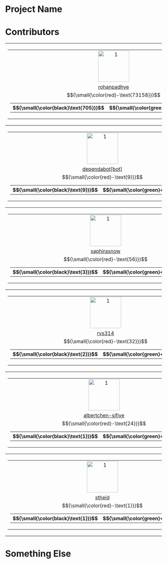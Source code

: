 # Project Name



# Contributors

<table><tr>
<th>
    <table>
        <tr>
            <td style="text-align: center">
            <a href="https://github.com/rohanpadhye">
                <img src="https://avatars.githubusercontent.com/u/4233266?v=4" alt="1" width=100px height=100px>
            </a>
            </td>
        </tr>
        <tr>
            <td style="text-align: center">
               <a href="https://github.com/rohanpadhye/JQF/commits?author=rohanpadhye">rohanpadhye</a>
            </td>
        </tr>
        <tr>
            <td style="text-align: center">
                <table>
                    <tr>
                        <th width="50px">
                            $${\small{\color{black}\text{705}}}$$
                        </th>
                        <th width="30px">
                            $${\small{\color{green}+\text{104257}}}$$
                        </th>
                        <th50idth="30px">
                            $${\small{\color{red}-\text{73158}}}$$
                        </th>
                    </tr>
                </table>
            </td>
        </tr>
    </table>
</th>

<th>
    <table>
        <tr>
            <td style="text-align: center">
            <a href="https://github.com/carolemieux">
                <img src="https://avatars.githubusercontent.com/u/7470211?v=4" alt="1" width=100px height=100px>
            </a>
            </td>
        </tr>
        <tr>
            <td style="text-align: center">
               <a href="https://github.com/rohanpadhye/JQF/commits?author=carolemieux">carolemieux</a>
            </td>
        </tr>
        <tr>
            <td style="text-align: center">
                <table>
                    <tr>
                        <th width="50px">
                            $${\small{\color{black}\text{17}}}$$
                        </th>
                        <th width="30px">
                            $${\small{\color{green}+\text{1588}}}$$
                        </th>
                        <th50idth="30px">
                            $${\small{\color{red}-\text{130}}}$$
                        </th>
                    </tr>
                </table>
            </td>
        </tr>
    </table>
</th>

<th>
    <table>
        <tr>
            <td style="text-align: center">
            <a href="https://github.com/vasumv">
                <img src="https://avatars.githubusercontent.com/u/3836748?v=4" alt="1" width=100px height=100px>
            </a>
            </td>
        </tr>
        <tr>
            <td style="text-align: center">
               <a href="https://github.com/rohanpadhye/JQF/commits?author=vasumv">vasumv</a>
            </td>
        </tr>
        <tr>
            <td style="text-align: center">
                <table>
                    <tr>
                        <th width="50px">
                            $${\small{\color{black}\text{9}}}$$
                        </th>
                        <th width="30px">
                            $${\small{\color{green}+\text{6219}}}$$
                        </th>
                        <th50idth="30px">
                            $${\small{\color{red}-\text{5609}}}$$
                        </th>
                    </tr>
                </table>
            </td>
        </tr>
    </table>
</th>
</tr><tr>
<th>
    <table>
        <tr>
            <td style="text-align: center">
            <a href="https://github.com/dependabot[bot]">
                <img src="https://avatars.githubusercontent.com/in/29110?v=4" alt="1" width=100px height=100px>
            </a>
            </td>
        </tr>
        <tr>
            <td style="text-align: center">
               <a href="https://github.com/rohanpadhye/JQF/commits?author=dependabot[bot]">dependabot[bot]</a>
            </td>
        </tr>
        <tr>
            <td style="text-align: center">
                <table>
                    <tr>
                        <th width="50px">
                            $${\small{\color{black}\text{9}}}$$
                        </th>
                        <th width="30px">
                            $${\small{\color{green}+\text{9}}}$$
                        </th>
                        <th50idth="30px">
                            $${\small{\color{red}-\text{9}}}$$
                        </th>
                    </tr>
                </table>
            </td>
        </tr>
    </table>
</th>

<th>
    <table>
        <tr>
            <td style="text-align: center">
            <a href="https://github.com/aoli-al">
                <img src="https://avatars.githubusercontent.com/u/5557706?v=4" alt="1" width=100px height=100px>
            </a>
            </td>
        </tr>
        <tr>
            <td style="text-align: center">
               <a href="https://github.com/rohanpadhye/JQF/commits?author=aoli-al">aoli-al</a>
            </td>
        </tr>
        <tr>
            <td style="text-align: center">
                <table>
                    <tr>
                        <th width="50px">
                            $${\small{\color{black}\text{8}}}$$
                        </th>
                        <th width="30px">
                            $${\small{\color{green}+\text{1116}}}$$
                        </th>
                        <th50idth="30px">
                            $${\small{\color{red}-\text{386}}}$$
                        </th>
                    </tr>
                </table>
            </td>
        </tr>
    </table>
</th>

<th>
    <table>
        <tr>
            <td style="text-align: center">
            <a href="https://github.com/jon-bell">
                <img src="https://avatars.githubusercontent.com/u/2130186?v=4" alt="1" width=100px height=100px>
            </a>
            </td>
        </tr>
        <tr>
            <td style="text-align: center">
               <a href="https://github.com/rohanpadhye/JQF/commits?author=jon-bell">jon-bell</a>
            </td>
        </tr>
        <tr>
            <td style="text-align: center">
                <table>
                    <tr>
                        <th width="50px">
                            $${\small{\color{black}\text{6}}}$$
                        </th>
                        <th width="30px">
                            $${\small{\color{green}+\text{989}}}$$
                        </th>
                        <th50idth="30px">
                            $${\small{\color{red}-\text{98}}}$$
                        </th>
                    </tr>
                </table>
            </td>
        </tr>
    </table>
</th>
</tr><tr>
<th>
    <table>
        <tr>
            <td style="text-align: center">
            <a href="https://github.com/saphirasnow">
                <img src="https://avatars.githubusercontent.com/u/55360182?v=4" alt="1" width=100px height=100px>
            </a>
            </td>
        </tr>
        <tr>
            <td style="text-align: center">
               <a href="https://github.com/rohanpadhye/JQF/commits?author=saphirasnow">saphirasnow</a>
            </td>
        </tr>
        <tr>
            <td style="text-align: center">
                <table>
                    <tr>
                        <th width="50px">
                            $${\small{\color{black}\text{3}}}$$
                        </th>
                        <th width="30px">
                            $${\small{\color{green}+\text{456}}}$$
                        </th>
                        <th50idth="30px">
                            $${\small{\color{red}-\text{56}}}$$
                        </th>
                    </tr>
                </table>
            </td>
        </tr>
    </table>
</th>

<th>
    <table>
        <tr>
            <td style="text-align: center">
            <a href="https://github.com/vlsi">
                <img src="https://avatars.githubusercontent.com/u/213894?v=4" alt="1" width=100px height=100px>
            </a>
            </td>
        </tr>
        <tr>
            <td style="text-align: center">
               <a href="https://github.com/rohanpadhye/JQF/commits?author=vlsi">vlsi</a>
            </td>
        </tr>
        <tr>
            <td style="text-align: center">
                <table>
                    <tr>
                        <th width="50px">
                            $${\small{\color{black}\text{3}}}$$
                        </th>
                        <th width="30px">
                            $${\small{\color{green}+\text{23}}}$$
                        </th>
                        <th50idth="30px">
                            $${\small{\color{red}-\text{9}}}$$
                        </th>
                    </tr>
                </table>
            </td>
        </tr>
    </table>
</th>

<th>
    <table>
        <tr>
            <td style="text-align: center">
            <a href="https://github.com/katherine-hough">
                <img src="https://avatars.githubusercontent.com/u/32645020?v=4" alt="1" width=100px height=100px>
            </a>
            </td>
        </tr>
        <tr>
            <td style="text-align: center">
               <a href="https://github.com/rohanpadhye/JQF/commits?author=katherine-hough">katherine-hough</a>
            </td>
        </tr>
        <tr>
            <td style="text-align: center">
                <table>
                    <tr>
                        <th width="50px">
                            $${\small{\color{black}\text{2}}}$$
                        </th>
                        <th width="30px">
                            $${\small{\color{green}+\text{618}}}$$
                        </th>
                        <th50idth="30px">
                            $${\small{\color{red}-\text{473}}}$$
                        </th>
                    </tr>
                </table>
            </td>
        </tr>
    </table>
</th>
</tr><tr>
<th>
    <table>
        <tr>
            <td style="text-align: center">
            <a href="https://github.com/rvs314">
                <img src="https://avatars.githubusercontent.com/u/71688932?v=4" alt="1" width=100px height=100px>
            </a>
            </td>
        </tr>
        <tr>
            <td style="text-align: center">
               <a href="https://github.com/rohanpadhye/JQF/commits?author=rvs314">rvs314</a>
            </td>
        </tr>
        <tr>
            <td style="text-align: center">
                <table>
                    <tr>
                        <th width="50px">
                            $${\small{\color{black}\text{2}}}$$
                        </th>
                        <th width="30px">
                            $${\small{\color{green}+\text{185}}}$$
                        </th>
                        <th50idth="30px">
                            $${\small{\color{red}-\text{32}}}$$
                        </th>
                    </tr>
                </table>
            </td>
        </tr>
    </table>
</th>

<th>
    <table>
        <tr>
            <td style="text-align: center">
            <a href="https://github.com/floyd-fuh">
                <img src="https://avatars.githubusercontent.com/u/1428689?v=4" alt="1" width=100px height=100px>
            </a>
            </td>
        </tr>
        <tr>
            <td style="text-align: center">
               <a href="https://github.com/rohanpadhye/JQF/commits?author=floyd-fuh">floyd-fuh</a>
            </td>
        </tr>
        <tr>
            <td style="text-align: center">
                <table>
                    <tr>
                        <th width="50px">
                            $${\small{\color{black}\text{2}}}$$
                        </th>
                        <th width="30px">
                            $${\small{\color{green}+\text{122}}}$$
                        </th>
                        <th50idth="30px">
                            $${\small{\color{red}-\text{3}}}$$
                        </th>
                    </tr>
                </table>
            </td>
        </tr>
    </table>
</th>

<th>
    <table>
        <tr>
            <td style="text-align: center">
            <a href="https://github.com/Ahmedfir">
                <img src="https://avatars.githubusercontent.com/u/4169942?v=4" alt="1" width=100px height=100px>
            </a>
            </td>
        </tr>
        <tr>
            <td style="text-align: center">
               <a href="https://github.com/rohanpadhye/JQF/commits?author=Ahmedfir">Ahmedfir</a>
            </td>
        </tr>
        <tr>
            <td style="text-align: center">
                <table>
                    <tr>
                        <th width="50px">
                            $${\small{\color{black}\text{1}}}$$
                        </th>
                        <th width="30px">
                            $${\small{\color{green}+\text{53}}}$$
                        </th>
                        <th50idth="30px">
                            $${\small{\color{red}-\text{6}}}$$
                        </th>
                    </tr>
                </table>
            </td>
        </tr>
    </table>
</th>
</tr><tr>
<th>
    <table>
        <tr>
            <td style="text-align: center">
            <a href="https://github.com/albertchen-sifive">
                <img src="https://avatars.githubusercontent.com/u/40366337?v=4" alt="1" width=100px height=100px>
            </a>
            </td>
        </tr>
        <tr>
            <td style="text-align: center">
               <a href="https://github.com/rohanpadhye/JQF/commits?author=albertchen-sifive">albertchen-sifive</a>
            </td>
        </tr>
        <tr>
            <td style="text-align: center">
                <table>
                    <tr>
                        <th width="50px">
                            $${\small{\color{black}\text{1}}}$$
                        </th>
                        <th width="30px">
                            $${\small{\color{green}+\text{26}}}$$
                        </th>
                        <th50idth="30px">
                            $${\small{\color{red}-\text{24}}}$$
                        </th>
                    </tr>
                </table>
            </td>
        </tr>
    </table>
</th>

<th>
    <table>
        <tr>
            <td style="text-align: center">
            <a href="https://github.com/shuaiwang516">
                <img src="https://avatars.githubusercontent.com/u/35604271?v=4" alt="1" width=100px height=100px>
            </a>
            </td>
        </tr>
        <tr>
            <td style="text-align: center">
               <a href="https://github.com/rohanpadhye/JQF/commits?author=shuaiwang516">shuaiwang516</a>
            </td>
        </tr>
        <tr>
            <td style="text-align: center">
                <table>
                    <tr>
                        <th width="50px">
                            $${\small{\color{black}\text{1}}}$$
                        </th>
                        <th width="30px">
                            $${\small{\color{green}+\text{5}}}$$
                        </th>
                        <th50idth="30px">
                            $${\small{\color{red}-\text{0}}}$$
                        </th>
                    </tr>
                </table>
            </td>
        </tr>
    </table>
</th>

<th>
    <table>
        <tr>
            <td style="text-align: center">
            <a href="https://github.com/davidyoung8906">
                <img src="https://avatars.githubusercontent.com/u/1767219?v=4" alt="1" width=100px height=100px>
            </a>
            </td>
        </tr>
        <tr>
            <td style="text-align: center">
               <a href="https://github.com/rohanpadhye/JQF/commits?author=davidyoung8906">davidyoung8906</a>
            </td>
        </tr>
        <tr>
            <td style="text-align: center">
                <table>
                    <tr>
                        <th width="50px">
                            $${\small{\color{black}\text{1}}}$$
                        </th>
                        <th width="30px">
                            $${\small{\color{green}+\text{4}}}$$
                        </th>
                        <th50idth="30px">
                            $${\small{\color{red}-\text{4}}}$$
                        </th>
                    </tr>
                </table>
            </td>
        </tr>
    </table>
</th>
</tr><tr>
<th>
    <table>
        <tr>
            <td style="text-align: center">
            <a href="https://github.com/stheid">
                <img src="https://avatars.githubusercontent.com/u/2736207?v=4" alt="1" width=100px height=100px>
            </a>
            </td>
        </tr>
        <tr>
            <td style="text-align: center">
               <a href="https://github.com/rohanpadhye/JQF/commits?author=stheid">stheid</a>
            </td>
        </tr>
        <tr>
            <td style="text-align: center">
                <table>
                    <tr>
                        <th width="50px">
                            $${\small{\color{black}\text{1}}}$$
                        </th>
                        <th width="30px">
                            $${\small{\color{green}+\text{4}}}$$
                        </th>
                        <th50idth="30px">
                            $${\small{\color{red}-\text{1}}}$$
                        </th>
                    </tr>
                </table>
            </td>
        </tr>
    </table>
</th>

<th>
    <table>
        <tr>
            <td style="text-align: center">
            <a href="https://github.com/claudeyj">
                <img src="https://avatars.githubusercontent.com/u/42714590?v=4" alt="1" width=100px height=100px>
            </a>
            </td>
        </tr>
        <tr>
            <td style="text-align: center">
               <a href="https://github.com/rohanpadhye/JQF/commits?author=claudeyj">claudeyj</a>
            </td>
        </tr>
        <tr>
            <td style="text-align: center">
                <table>
                    <tr>
                        <th width="50px">
                            $${\small{\color{black}\text{1}}}$$
                        </th>
                        <th width="30px">
                            $${\small{\color{green}+\text{2}}}$$
                        </th>
                        <th50idth="30px">
                            $${\small{\color{red}-\text{0}}}$$
                        </th>
                    </tr>
                </table>
            </td>
        </tr>
    </table>
</th>

<th>
    <table>
        <tr>
            <td style="text-align: center">
            <a href="https://github.com/guyarb">
                <img src="https://avatars.githubusercontent.com/u/17148247?v=4" alt="1" width=100px height=100px>
            </a>
            </td>
        </tr>
        <tr>
            <td style="text-align: center">
               <a href="https://github.com/rohanpadhye/JQF/commits?author=guyarb">guyarb</a>
            </td>
        </tr>
        <tr>
            <td style="text-align: center">
                <table>
                    <tr>
                        <th width="50px">
                            $${\small{\color{black}\text{1}}}$$
                        </th>
                        <th width="30px">
                            $${\small{\color{green}+\text{1}}}$$
                        </th>
                        <th50idth="30px">
                            $${\small{\color{red}-\text{2}}}$$
                        </th>
                    </tr>
                </table>
            </td>
        </tr>
    </table>
</th>
</tr></table>


# Something Else